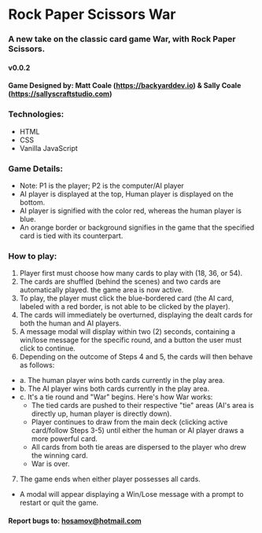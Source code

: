 # Rock Paper Scissors War
### A new take on the classic card game War, with Rock Paper Scissors.
#### v0.0.2
#### Game Designed by: Matt Coale (https://backyarddev.io) & Sally Coale (https://sallyscraftstudio.com)

### Technologies:
- HTML
- CSS
- Vanilla JavaScript

### Game Details:
- Note: P1 is the player; P2 is the computer/AI player
- AI player is displayed at the top, Human player is displayed on the bottom.
- AI player is signified with the color red, whereas the human player is blue.
- An orange border or background signifies in the game that the specified card is tied with its counterpart.

### How to play:
1. Player first must choose how many cards to play with (18, 36, or 54).
2. The cards are shuffled (behind the scenes) and two cards are automatically played. the game area is now active.
3. To play, the player must click the blue-bordered card (the AI card, labeled with a red border, is not able to be clicked by the player).
4. The cards will immediately be overturned, displaying the dealt cards for both the human and AI players.
5. A message modal will display within two (2) seconds, containing a win/lose message for the specific round, and a button the user must click to continue.
6. Depending on the outcome of Steps 4 and 5, the cards will then behave as follows:
  - a. The human player wins both cards currently in the play area.
  - b. The AI player wins both cards currently in the play area.
  - c. It's a tie round and "War" begins. Here's how War works:
    - The tied cards are pushed to their respective "tie" areas (AI's area is directly up, human player is directly down).
    - Player continues to draw from the main deck (clicking active card/follow Steps 3-5) until either the human or AI player draws a more powerful card.
    - All cards from both tie areas are dispersed to the player who drew the winning card.
    - War is over.
7. The game ends when either player possesses all cards.
  - A modal will appear displaying a Win/Lose message with a prompt to restart or quit the game.

#### Report bugs to: hosamov@hotmail.com
